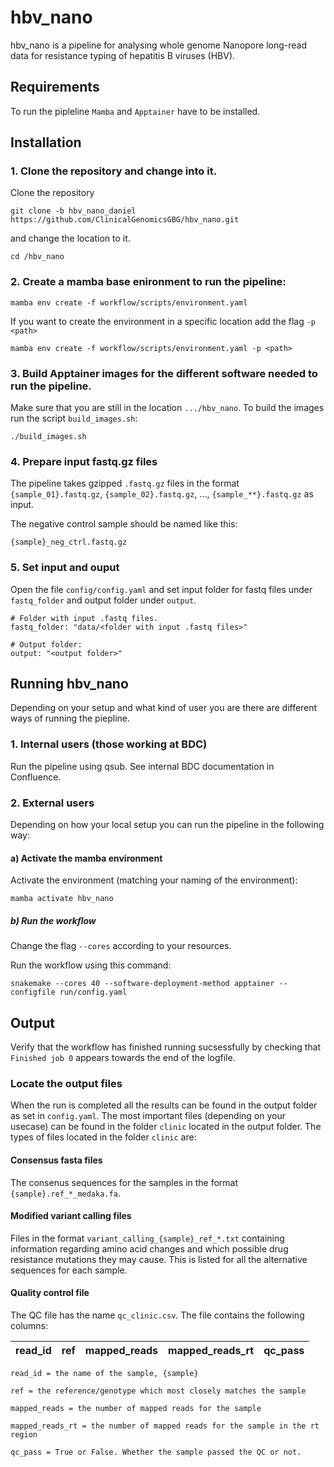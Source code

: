 # hbv_nano

hbv_nano is a pipeline for analysing whole genome Nanopore long-read data for resistance typing of hepatitis B viruses (HBV).

## Requirements
To run the pipleline `Mamba` and `Apptainer` have to be installed.

## Installation
### 1. Clone the repository and change into it.
Clone the repository
```
git clone -b hbv_nano_daniel https://github.com/ClinicalGenomicsGBG/hbv_nano.git
```
and change the location to it.
```
cd /hbv_nano
```

### 2. Create a mamba base enironment to run the pipeline:
```
mamba env create -f workflow/scripts/environment.yaml
```
If you want to create the environment in a specific location add the flag `-p <path>`
```
mamba env create -f workflow/scripts/environment.yaml -p <path>
```

### 3. Build Apptainer images for the different software needed to run the pipeline.
Make sure that you are still in the location ``.../hbv_nano``. To build the images run the script `build_images.sh`:
```
./build_images.sh
```

### 4. Prepare input fastq.gz files
The pipeline takes gzipped `.fastq.gz` files in the format `{sample_01}.fastq.gz`, `{sample_02}.fastq.gz`, ...,  `{sample_**}.fastq.gz` as input.

The negative control sample should be named like this:
```
{sample}_neg_ctrl.fastq.gz
```

### 5. Set input and ouput
Open the file `config/config.yaml` and set input folder for fastq files under `fastq_folder` and output folder under `output`.
```
# Folder with input .fastq files.
fastq_folder: "data/<folder with input .fastq files>"

# Output folder:
output: "<output folder>"
```

## Running hbv_nano
Depending on your setup and what kind of user you are there are different ways of running the piepline.

### 1. Internal users (those working at BDC)
Run the pipeline using qsub. See internal BDC documentation in Confluence.

### 2. External users
Depending on how your local setup you can run the pipeline in the following way:
#### a) Activate the mamba environment
Activate the environment (matching your naming of the environment):
```
mamba activate hbv_nano
```
##### b) Run the workflow
Change the flag `--cores` according to your resources.

Run the workflow using this command:
```
snakemake --cores 40 --software-deployment-method apptainer --configfile run/config.yaml
```

## Output
Verify that the workflow has finished running sucsessfully by checking that `Finished job 0` appears towards the end of the logfile.

### Locate the output files
When the run is completed all the results can be found in the output folder as set in `config.yaml`. The most important files (depending on your usecase) can be found in the folder `clinic` located in the output folder. The types of files located in the folder `clinic` are:

#### Consensus fasta files
The consenus sequences for the samples in the format `{sample}.ref_*_medaka.fa`.

#### Modified variant calling files
Files in the format `variant_calling_{sample}_ref_*.txt` containing information regarding amino acid changes and which possible drug resistance mutations they may cause. This is listed for all the alternative sequences for each sample.

#### Quality control file
The QC file has the name `qc_clinic.csv`. The file contains the following columns:

| read_id | ref | mapped_reads | mapped_reads_rt | qc_pass |
| ------- | --- | ------------ | --------------- | ------- |

`read_id = the name of the sample, {sample}`

`ref = the reference/genotype which most closely matches the sample`

`mapped_reads = the number of mapped reads for the sample`

`mapped_reads_rt = the number of mapped reads for the sample in the rt region`

`qc_pass = True or False. Whether the sample passed the QC or not.`
